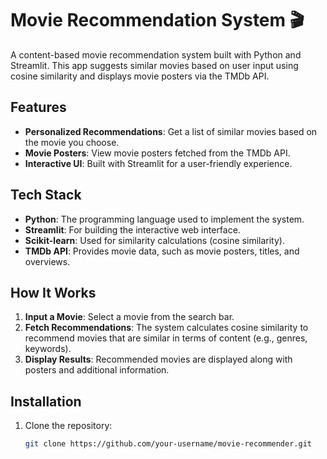 # Movie Recommendation System 🎬

A content-based movie recommendation system built with Python and Streamlit. This app suggests similar movies based on user input using cosine similarity and displays movie posters via the TMDb API.

## Features
- **Personalized Recommendations**: Get a list of similar movies based on the movie you choose.
- **Movie Posters**: View movie posters fetched from the TMDb API.
- **Interactive UI**: Built with Streamlit for a user-friendly experience.

## Tech Stack
- **Python**: The programming language used to implement the system.
- **Streamlit**: For building the interactive web interface.
- **Scikit-learn**: Used for similarity calculations (cosine similarity).
- **TMDb API**: Provides movie data, such as movie posters, titles, and overviews.

## How It Works
1. **Input a Movie**: Select a movie from the search bar.
2. **Fetch Recommendations**: The system calculates cosine similarity to recommend movies that are similar in terms of content (e.g., genres, keywords).
3. **Display Results**: Recommended movies are displayed along with posters and additional information.

## Installation

1. Clone the repository:
   ```bash
   git clone https://github.com/your-username/movie-recommender.git
